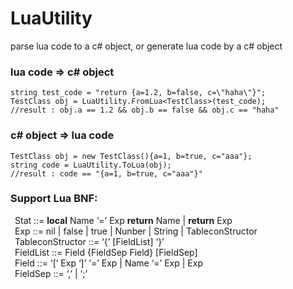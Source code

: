 # LuaUtility
parse lua code to a c# object, or generate lua code by a c# object

### lua code => c# object 
```
string test_code = "return {a=1.2, b=false, c=\"haha\"}";
TestClass obj = LuaUtility.FromLua<TestClass>(test_code);
//result : obj.a == 1.2 && obj.b == false && obj.c == "haha"
```

### c# object => lua code
```
TestClass obj = new TestClass(){a=1, b=true, c="aaa"};
string code = LuaUtility.ToLua(obj);
//result : code == "{a=1, b=true, c="aaa"}"
```
  
### Support Lua BNF:  
&ensp;Stat ::= **local** Name ‘=’ Exp **return** Name | **return** Exp  
&ensp;Exp ::= nil | false | true | Nunber | String | TableconStructor  
&ensp;TableconStructor ::= ‘{’ [FieldList] ‘}’  
&ensp;FieldList ::= Field {FieldSep Field} [FieldSep]  
&ensp;Field ::= ‘[’ Exp ‘]’ ‘=’ Exp | Name ‘=’ Exp | Exp  
&ensp;FieldSep ::= ‘,’ | ‘;’  
